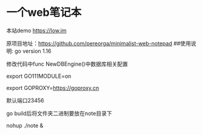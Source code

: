 #  一个web笔记本
本站demo https://low.im

原项目地址：https://github.com/pereorga/minimalist-web-notepad
##使用说明:
go version 1.16

修改代码中func NewDBEngine()中数据库相关配置

export GO111MODULE=on

export GOPROXY=https://goproxy.cn

默认端口23456

go build后将文件夹二进制要放在note目录下

nohup ./note &

